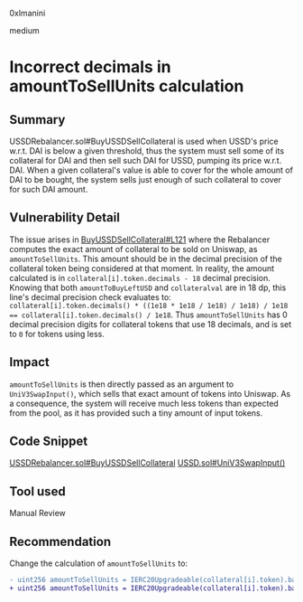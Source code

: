 0xlmanini

medium

# Incorrect decimals in amountToSellUnits calculation

## Summary
USSDRebalancer.sol#BuyUSSDSellCollateral is used when USSD's price w.r.t. DAI is below a given threshold, thus the system must sell some of its collateral for DAI and then sell such DAI for USSD, pumping its price w.r.t. DAI.
When a given collateral's value is able to cover for the whole amount of DAI to be bought, the system sells just enough of such collateral to cover for such DAI amount. 

## Vulnerability Detail
The issue arises in [BuyUSSDSellCollateral#L121](https://github.com/sherlock-audit/2023-05-USSD/blob/main/ussd-contracts/contracts/USSDRebalancer.sol#L121) where the Rebalancer computes the exact amount of collateral to be sold on Uniswap, as `amountToSellUnits`.
This amount should be in the decimal precision of the collateral token being considered at that moment.
In reality, the amount calculated is in `collateral[i].token.decimals - 18` decimal precision. 
Knowing that both `amountToBuyLeftUSD` and `collateralval` are in 18 dp, this line's decimal precision check evaluates to: `collateral[i].token.decimals() * ((1e18 * 1e18 / 1e18) / 1e18) / 1e18 == collateral[i].token.decimals() / 1e18`.
Thus `amountToSellUnits` has 0 decimal precision digits for collateral tokens that use 18 decimals, and is set to `0` for tokens using less.

## Impact
`amountToSellUnits` is then directly passed as an argument to `UniV3SwapInput()`, which sells that exact amount of tokens into Uniswap.
As a consequence, the system will receive much less tokens than expected from the pool, as it has provided such a tiny amount of input tokens.

## Code Snippet
[USSDRebalancer.sol#BuyUSSDSellCollateral](https://github.com/sherlock-audit/2023-05-USSD/blob/main/ussd-contracts/contracts/USSDRebalancer.sol#L121-L122)
[USSD.sol#UniV3SwapInput()](https://github.com/sherlock-audit/2023-05-USSD/blob/main/ussd-contracts/contracts/USSD.sol#L227-L240)

## Tool used

Manual Review

## Recommendation
Change the calculation of `amountToSellUnits` to:

```diff
- uint256 amountToSellUnits = IERC20Upgradeable(collateral[i].token).balanceOf(USSD) * ((amountToBuyLeftUSD * 1e18 / collateralval) / 1e18) / 1e18;
+ uint256 amountToSellUnits = IERC20Upgradeable(collateral[i].token).balanceOf(USSD) * (amountToBuyLeftUSD * 1e18 / collateralval) / 1e18;
```
